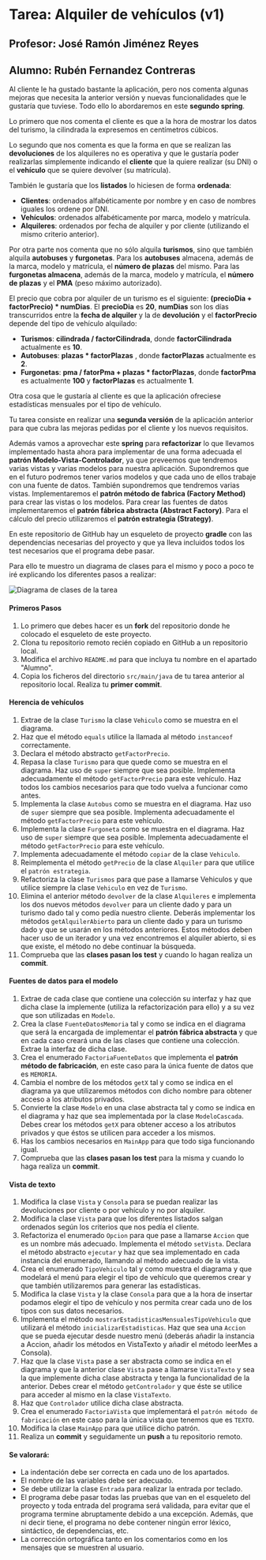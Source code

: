 # Tarea: Alquiler de vehículos (v1)
## Profesor: José Ramón Jiménez Reyes
## Alumno: Rubén Fernandez Contreras

Al cliente le ha gustado bastante la aplicación, pero nos comenta algunas mejoras que necesita la anterior versión y nuevas funcionalidades que le gustaría que tuviese. Todo ello lo abordaremos en este **segundo spring**.

Lo primero que nos comenta el cliente es que a la hora de mostrar los datos del turismo, la cilindrada la expresemos en centímetros cúbicos.

Lo segundo que nos comenta es que la forma en que se realizan las **devoluciones** de  los alquileres no es operativa y que le gustaría poder realizarlas simplemente indicando el **cliente** que la quiere realizar (su DNI) o el **vehículo** que se quiere devolver (su matrícula).

También le gustaría que los **listados** lo hiciesen de forma **ordenada**:

- **Clientes**: ordenados alfabéticamente por nombre y en caso de nombres iguales los ordene por DNI.
- **Vehículos**: ordenados alfabéticamente por marca, modelo y matrícula.
- **Alquileres**: ordenados por fecha de alquiler y por cliente (utilizando el mismo criterio anterior).

Por otra parte nos comenta que no sólo alquila **turismos**, sino que también alquila **autobuses** y **furgonetas**. Para los **autobuses** almacena, además de la marca, modelo y matrícula, el **número de plazas** del mismo. Para las **furgonetas almacena**, además de la marca, modelo y matrícula, el **número de plazas** y el **PMA** (peso máximo autorizado).

El precio que cobra por alquiler de un turismo es el siguiente: **(precioDia + factorPrecio) * numDias**. El **precioDia** es **20**, **numDias** son los días transcurridos entre la **fecha de alquiler** y la de **devolución** y el **factorPrecio** depende del tipo de vehículo alquilado:

- **Turismos**: **cilindrada / factorCilindrada**, donde **factorCilindrada** actualmente es **10**.
- **Autobuses**: **plazas * factorPlazas** , donde **factorPlazas** actualmente es **2**.
- **Furgonetas**: **pma / fatorPma + plazas * factorPlazas**, donde **factorPma** es actualmente **100** y **factorPlazas** es actualmente **1**.

Otra cosa que le gustaría al cliente es que la aplicación ofreciese estadísticas mensuales por el tipo de vehículo.

Tu tarea consiste en realizar una **segunda versión** de la aplicación anterior para que cubra las mejoras pedidas por el cliente y los nuevos requisitos.

Además vamos a aprovechar este **spring** para **refactorizar** lo que llevamos implementado hasta ahora para implementar de una forma adecuada el **patrón Modelo-Vista-Controlador**, ya que preveemos que tendremos varias vistas y varias modelos para nuestra aplicación. Supondremos que en el futuro podremos tener varios modelos y que cada uno de ellos trabaje con una fuente de datos. También supondremos que tendremos varias vistas. Implementaremos el **patrón método de fabrica (Factory Method)** para crear las vistas o los modelos. Para crear las fuentes de datos implementaremos el **patrón fábrica abstracta (Abstract Factory)**. Para el cálculo del precio utilizaremos el **patrón estrategia (Strategy)**.

En este repositorio de GitHub hay un esqueleto de proyecto **gradle** con las dependencias necesarias del proyecto y que ya lleva incluidos todos los test necesarios que el programa debe pasar.

Para ello te muestro un diagrama de clases para el mismo y poco a poco te iré explicando los diferentes pasos a realizar:

![Diagrama de clases de la tarea](src/main/resources/uml/alquilerVehiculos.png)


#### Primeros Pasos
1. Lo primero que debes hacer es un **fork** del repositorio donde he colocado el esqueleto de este proyecto.
2. Clona tu repositorio remoto recién copiado en GitHub a un repositorio local.
3. Modifica el archivo `README.md` para que incluya tu nombre en el apartado "Alumno".
4. Copia los ficheros del directorio `src/main/java` de tu tarea anterior al repositorio local. Realiza tu **primer commit**.


#### Herencia de vehículos
1. Extrae de la clase `Turismo` la clase `Vehiculo` como se muestra en el diagrama.
2. Haz que el método `equals` utilice la llamada al método `instanceof` correctamente.
3. Declara el método abstracto `getFactorPrecio`.
4. Repasa la clase `Turismo` para que quede como se muestra en el diagrama. Haz uso de `super` siempre que sea posible. Implementa adecuadamente el método `getFactorPrecio` para este vehículo. Haz todos los cambios necesarios para que todo vuelva a funcionar como antes.
5. Implementa la clase `Autobus` como se muestra en el diagrama. Haz uso de `super` siempre que sea posible. Implementa adecuadamente el método `getFactorPrecio` para este vehículo.
6. Implementa la clase `Furgoneta` como se muestra en el diagrama. Haz uso de `super` siempre que sea posible. Implementa adecuadamente el método `getFactorPrecio` para este vehículo.
7. Implementa adecuadamente el método `copiar` de la clase `Vehiculo`.
8. Reimplementa el método `getPrecio` de la clase `Alquiler` para que utilice el `patrón estrategia`.
9. Refactoriza la clase `Turismos` para que pase a llamarse Vehiculos y que utilice siempre la clase `Vehiculo` en vez de `Turismo`.
10. Elimina el anterior método `devolver` de la clase `Alquileres` e implementa los dos nuevos métodos `devolver` para un cliente dado y para un turismo dado tal y como pedía nuestro cliente. Deberás implementar los métodos `getAlquilerAbierto` para un cliente dado y para un turismo dado y que se usarán en los métodos anteriores. Estos métodos deben hacer uso de un iterador y una vez encontremos el alquiler abierto, si es que existe, el método no debe continuar la búsqueda.
11. Comprueba que las **clases pasan los test** y cuando lo hagan realiza un **commit**.


#### Fuentes de datos para el modelo
1. Extrae de cada clase que contiene una colección su interfaz y haz que dicha clase la implemente (utiliza la refactorización para ello) y a su vez que son utilizadas en `Modelo`.
2. Crea la clase `FuenteDatosMemoria` tal y como se indica en el diagrama que será la encargada de implementar el **patrón fábrica abstracta** y que en cada caso creará una de las clases que contiene una colección. Extrae la interfaz de dicha clase.
3. Crea el enumerado `FactoriaFuenteDatos` que implementa el **patrón método de fabricación**, en este caso para la única fuente de datos que es `MEMORIA`.
4. Cambia el nombre de los métodos `getX` tal y como se indica en el diagrama ya que utilizaremos métodos con dicho nombre para obtener acceso a los atributos privados.
5. Convierte la clase `Modelo` en una clase abstracta tal y como se indica en el diagrama y haz que sea implementada por la clase `ModeloCascada`. Debes crear los métodos `getX` para obtener acceso a los atributos privados y que éstos se utilicen para acceder a los mismos.
6. Has los cambios necesarios en `MainApp` para que todo siga funcionando igual.
7. Comprueba que las **clases pasan los test** para la misma y cuando lo haga realiza un **commit**.


#### Vista de texto
1. Modifica la clase `Vista` y `Consola` para se puedan realizar las devoluciones por cliente o por vehículo y no por alquiler.
2. Modifica la clase `Vista` para que los diferentes listados salgan ordenados según los criterios que nos pedía el cliente.
3. Refactoriza el enumerado `Opcion` para que pase a llamarse `Accion` que es un nombre más adecuado. Implementa el método `setVista`. Declara el método abstracto `ejecutar` y haz que sea implementado en cada instancia del enumerado, llamando al método adecuado de la vista.
4. Crea el enumerado `TipoVehiculo` tal y como muestra el diagrama y que modelará el menú para elegir el tipo de vehículo que queremos crear y que también utilizaremos para generar las estadísticas.
5. Modifica la clase `Vista` y la clase `Consola` para que a la hora de insertar podamos elegir el tipo de vehículo y nos permita crear cada uno de los tipos con sus datos necesarios.
6. Implementa el método `mostrarEstadisticasMensualesTipoVehiculo` que utilizará el método `inicializarEstadisticas`. Haz que sea una `Accion` que se pueda ejecutar desde nuestro menú (deberás añadir la instancia a Accion, añadir los métodos en VistaTexto y añadir el método leerMes a Consola).
7. Haz que la clase `Vista` pase a ser abstracta como se indica en el diagrama y que la anterior clase `Vista` pase a llamarse `VistaTexto` y sea la que implemente dicha clase abstracta y tenga la funcionalidad de la anterior.  Debes crear el método `getControlador` y que éste se utilice para acceder al mismo en la clase `VistaTexto`.
8. Haz que `Controlador` utilice dicha clase abstracta.
9. Crea el enumerado `FactoriaVista` que implementará el `patrón método de fabricación`  en este caso para la única vista que tenemos que es `TEXTO`.
10. Modifica la clase `MainApp` para que utilice dicho patrón.
11. Realiza un **commit** y seguidamente un **push** a tu repositorio remoto.


#### Se valorará:

- La indentación debe ser correcta en cada uno de los apartados.
- El nombre de las variables debe ser adecuado.
- Se debe utilizar la clase `Entrada` para realizar la entrada por teclado.
- El programa debe pasar todas las pruebas que van en el esqueleto del proyecto y toda entrada del programa será validada, para evitar que el programa termine abruptamente debido a una excepción. Además, que ni decir tiene, el programa no debe contener ningún error léxico, sintáctico, de dependencias, etc.
- La corrección ortográfica tanto en los comentarios como en los mensajes que se muestren al usuario.
